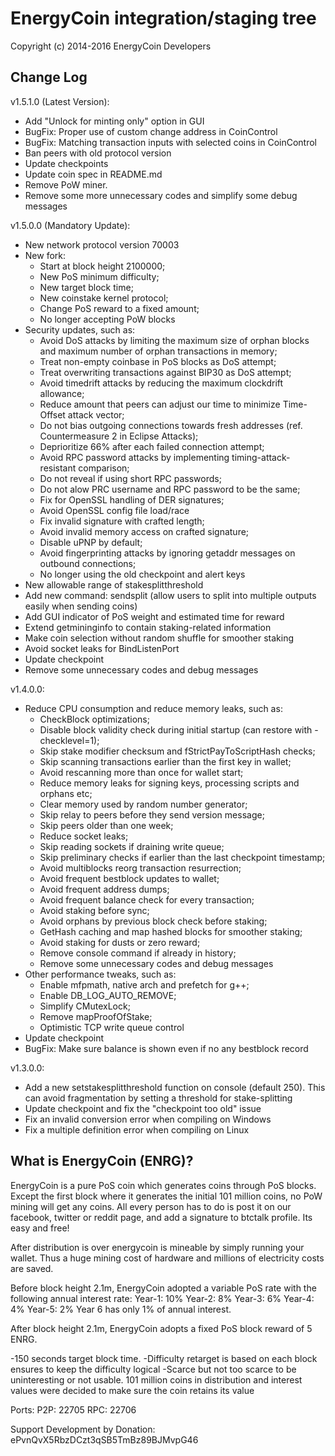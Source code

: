 EnergyCoin integration/staging tree
==================================

Copyright (c) 2014-2016 EnergyCoin Developers

Change Log
---------
v1.5.1.0 (Latest Version):
- Add "Unlock for minting only" option in GUI
- BugFix: Proper use of custom change address in CoinControl
- BugFix: Matching transaction inputs with selected coins in CoinControl
- Ban peers with old protocol version
- Update checkpoints
- Update coin spec in README.md
- Remove PoW miner.
- Remove some more unnecessary codes and simplify some debug messages

v1.5.0.0 (Mandatory Update):
- New network protocol version 70003
- New fork:
  * Start at block height 2100000;
  * New PoS minimum difficulty;
  * New target block time;
  * New coinstake kernel protocol;
  * Change PoS reward to a fixed amount;
  * No longer accepting PoW blocks
- Security updates, such as:
  * Avoid DoS attacks by limiting the maximum size of orphan blocks and maximum number of orphan transactions in memory;
  * Treat non-empty coinbase in PoS blocks as DoS attempt;
  * Treat overwriting transactions against BIP30 as DoS attempt;
  * Avoid timedrift attacks by reducing the maximum clockdrift allowance;
  * Reduce amount that peers can adjust our time to minimize Time-Offset attack vector;
  * Do not bias outgoing connections towards fresh addresses (ref. Countermeasure 2 in Eclipse Attacks);
  * Deprioritize 66% after each failed connection attempt;
  * Avoid RPC password attacks by implementing timing-attack-resistant comparison;
  * Do not reveal if using short RPC passwords;
  * Do not alow PRC username and RPC password to be the same;
  * Fix for OpenSSL handling of DER signatures;
  * Avoid OpenSSL config file load/race
  * Fix invalid signature with crafted length;
  * Avoid invalid memory access on crafted signature;
  * Disable uPNP by default;
  * Avoid fingerprinting attacks by ignoring getaddr messages on outbound connections;
  * No longer using the old checkpoint and alert keys
- New allowable range of stakesplitthreshold
- Add new command: sendsplit (allow users to split into multiple outputs easily when sending coins)
- Add GUI indicator of PoS weight and estimated time for reward
- Extend getmininginfo to contain staking-related information
- Make coin selection without random shuffle for smoother staking
- Avoid socket leaks for BindListenPort
- Update checkpoint
- Remove some unnecessary codes and debug messages

v1.4.0.0:
- Reduce CPU consumption and reduce memory leaks, such as:
  * CheckBlock optimizations;
  * Disable block validity check during initial startup (can restore with -checklevel=1);
  * Skip stake modifier checksum and fStrictPayToScriptHash checks;
  * Skip scanning transactions earlier than the first key in wallet;
  * Avoid rescanning more than once for wallet start;
  * Reduce memory leaks for signing keys, processing scripts and orphans etc;
  * Clear memory used by random number generator;
  * Skip relay to peers before they send version message;
  * Skip peers older than one week;
  * Reduce socket leaks;
  * Skip reading sockets if draining write queue;
  * Skip preliminary checks if earlier than the last checkpoint timestamp;
  * Avoid multiblocks reorg transaction resurrection;
  * Avoid frequent bestblock updates to wallet;
  * Avoid frequent address dumps;
  * Avoid frequent balance check for every transaction;
  * Avoid staking before sync;
  * Avoid orphans by previous block check before staking;
  * GetHash caching and map hashed blocks for smoother staking;
  * Avoid staking for dusts or zero reward;
  * Remove console command if already in history;
  * Remove some unnecessary codes and debug messages
- Other performance tweaks, such as:
  * Enable mfpmath, native arch and prefetch for g++;
  * Enable DB_LOG_AUTO_REMOVE;
  * Simplify CMutexLock;
  * Remove mapProofOfStake;
  * Optimistic TCP write queue control
- Update checkpoint
- BugFix: Make sure balance is shown even if no any bestblock record

v1.3.0.0:
- Add a new setstakesplitthreshold function on console (default 250). This can avoid fragmentation by setting a threshold for stake-splitting
- Update checkpoint and fix the "checkpoint too old" issue
- Fix an invalid conversion error when compiling on Windows
- Fix a multiple definition error when compiling on Linux

What is EnergyCoin (ENRG)?
------------------------

EnergyCoin is a pure PoS coin which generates coins through PoS blocks. Except the first block where it generates the initial 101 million coins, no PoW mining will get any coins. All every person has to do is post it on our facebook, twitter or reddit page, and add a signature to btctalk profile. Its easy and free!

After distribution is over energycoin is  mineable by simply running your wallet. Thus a huge mining cost of hardware and millions of electricity costs are saved.

Before block height 2.1m, EnergyCoin adopted a variable PoS rate with the following annual interest rate:
Year-1: 10%
Year-2: 8%
Year-3: 6%
Year-4: 4%
Year-5: 2%
Year 6 has only 1% of annual interest.

After block height 2.1m, EnergyCoin adopts a fixed PoS block reward of 5 ENRG.

-150 seconds target block time.
-Difficulty retarget is based on each block ensures to keep the difficulty logical
-Scarce but not too scarce to be uninteresting or not usable. 101 million coins in distribution and interest values were decided to make sure the coin retains its value


Ports:
P2P:	22705
RPC:	22706

Support Development by Donation: ePvnQvX5RbzDCzt3qSB5TmBz89BJMvpG46

